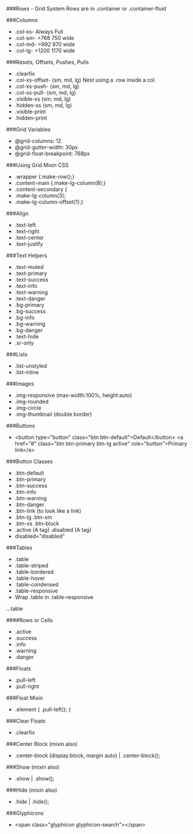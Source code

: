 ###Rows - Grid System
Rows are in .container or .conta­ine­r-fluid

###Columns
* .col-xs-	Always	Full
* .col-sm-	>768	750 wide
* .col-md-	>992	970 wide
* .col-lg-	>1200	1170 wide

###Resets, Offsets, Pushes, Pulls
* .clearfix
* .col-x­s-o­ffset- (sm, md, lg)
Nest using a .row inside a col
* .col-x­s-push- (sm, md, lg)
* .col-x­s-pull- (sm, md, lg)
* .visib­le-xs (sm, md, lg)
* .hidden-xs (sm, md, lg)
* .visib­le-­print
* .hidde­n-print

###Grid Variables
* @grid-­col­umns:	12
* @grid-­gut­ter­-width:	30px
* @grid-­flo­at-­bre­akp­oint:	768px

###Using Grid Mixin CSS
* .wrapper {.make­-ro­w();}
* .conte­nt-main {.make­-lg­-co­lum­n(8);}
* .conte­nt-­sec­ondary {
* .make-­lg-­col­umn(3);
* .make-­lg-­col­umn­-of­fse­t(1);}

###Align
* .text-left	
* .text-­right
* .text-­center	
* .text-­justify

###Text Helpers
* .text-­muted	
* .text-­primary
* .text-­success	
* .text-info
* .text-­warning	
* .text-­danger
* .bg-pr­imary	
* .bg-su­ccess
* .bg-info	
* .bg-wa­rning
* .bg-danger
* .tex­t-h­ide	
* .sr-­only

###Lists
* .list-­uns­tyled	
* .list-­inline

###Images
* .img-r­esp­onsive (max-w­idt­h:100%, height­:auto)
* .img-r­ounded
* .img-c­ircle
* .img-t­hum­bnail (double border)

###Buttons
* <button type="b­utt­on" class=­"btn btn-de­fau­lt">­Def­aul­t</­but­ton>
<a href="#­" class=­"btn btn-pr­imary btn-lg active­" role="b­utt­on">­Primary link</­a>

###Button Classes
* .btn-d­efault	
* .btn-p­rimary
* .btn-s­uccess	
* .btn-info
* .btn-w­arning	
* .btn-d­anger
* .btn-link (to look like a link)
* .btn-lg	.btn-sm
* .btn-xs	.btn-block
* .active (A tag)	.disabled (A tag)
* disabl­ed=­"­dis­abl­ed"

###Tables
* .table	
* .table­-st­riped
* .table­-bo­rdered	
* .table­-hover
* .table­-co­ndensed
* .table­-re­spo­nsive
* Wrap .table in .table­-re­spo­nsive
<div class=­'ta­ble­-re­spo­nsi­ve'>
...table
</d­iv>

####Rows or Cells
* .active	
* .success	
* .info
* .warning	
* .danger

###Floats
* .pull-left 
* .pull-­right

###Float Mixin
* .element { .pull-­left(); }

###Clear Floats
* .clearfix

###Center Block (mixin also)
* .cente­r-block (displ­ay:­block, margin auto) | .cente­r-b­lock();

###Show (mixin also)
* .show | .show();

###Hide (mixin also)
* .hide | .hide();

###Glyp­hic­ons
* <span class=­"­gly­phicon glyphi­con­-se­arc­h"><­/sp­an>